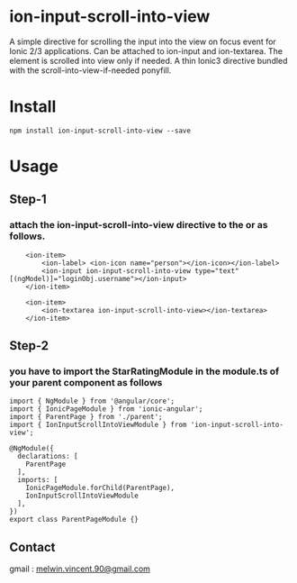 # ion-input-scroll-into-view

A simple directive for scrolling the input into the view on focus event for Ionic 2/3 applications. Can be attached to ion-input and ion-textarea. The element is scrolled into view only if needed. 
A thin Ionic3 directive bundled with the scroll-into-view-if-needed ponyfill.

# Install

` npm install ion-input-scroll-into-view --save `

# Usage 

## Step-1

### attach the ion-input-scroll-into-view directive to the <ion-input> or <ion-textarea> as follows.
```
    <ion-item>
        <ion-label> <ion-icon name="person"></ion-icon></ion-label>
        <ion-input ion-input-scroll-into-view type="text" [(ngModel)]="loginObj.username"></ion-input>
    </ion-item>
```

```
    <ion-item>
        <ion-textarea ion-input-scroll-into-view></ion-textarea>
    </ion-item>
```

## Step-2

### you have to import the StarRatingModule in the module.ts of your parent component as follows
```
import { NgModule } from '@angular/core';
import { IonicPageModule } from 'ionic-angular';
import { ParentPage } from './parent';
import { IonInputScrollIntoViewModule } from 'ion-input-scroll-into-view';

@NgModule({
  declarations: [
    ParentPage
  ],
  imports: [
    IonicPageModule.forChild(ParentPage),
    IonInputScrollIntoViewModule
  ],
})
export class ParentPageModule {}

```

## Contact
gmail : melwin.vincent.90@gmail.com